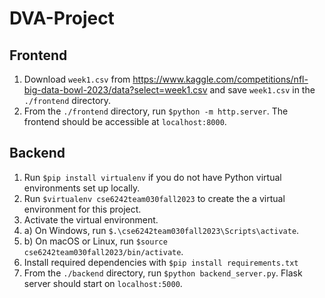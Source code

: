 # DVA-Project


## Frontend
1. Download ```week1.csv``` from https://www.kaggle.com/competitions/nfl-big-data-bowl-2023/data?select=week1.csv and save ```week1.csv``` in the ```./frontend``` directory.
2. From the ```./frontend``` directory, run ```$python -m http.server```. The frontend should be accessible at ```localhost:8000```.

## Backend
1. Run ```$pip install virtualenv``` if you do not have Python virtual environments set up locally.
2. Run ```$virtualenv cse6242team030fall2023``` to create the a virtual environment for this project.
3. Activate the virtual environment.
3. a) On Windows, run ```$.\cse6242team030fall2023\Scripts\activate```.
3. b) On macOS or Linux, run ```$source cse6242team030fall2023/bin/activate```.
4. Install required dependencies with ```$pip install requirements.txt```
4. From the ```./backend``` directory, run ```$python backend_server.py```. Flask server should start on ```localhost:5000```.
